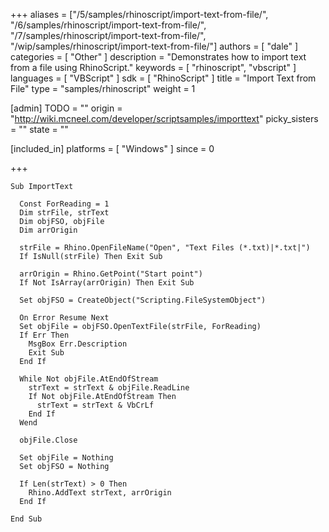 +++
aliases = ["/5/samples/rhinoscript/import-text-from-file/", "/6/samples/rhinoscript/import-text-from-file/", "/7/samples/rhinoscript/import-text-from-file/", "/wip/samples/rhinoscript/import-text-from-file/"]
authors = [ "dale" ]
categories = [ "Other" ]
description = "Demonstrates how to import text from a file using RhinoScript."
keywords = [ "rhinoscript", "vbscript" ]
languages = [ "VBScript" ]
sdk = [ "RhinoScript" ]
title = "Import Text from File"
type = "samples/rhinoscript"
weight = 1

[admin]
TODO = ""
origin = "http://wiki.mcneel.com/developer/scriptsamples/importtext"
picky_sisters = ""
state = ""

[included_in]
platforms = [ "Windows" ]
since = 0

+++

```vbnet
Sub ImportText

  Const ForReading = 1
  Dim strFile, strText
  Dim objFSO, objFile
  Dim arrOrigin

  strFile = Rhino.OpenFileName("Open", "Text Files (*.txt)|*.txt|")
  If IsNull(strFile) Then Exit Sub

  arrOrigin = Rhino.GetPoint("Start point")
  If Not IsArray(arrOrigin) Then Exit Sub

  Set objFSO = CreateObject("Scripting.FileSystemObject")

  On Error Resume Next
  Set objFile = objFSO.OpenTextFile(strFile, ForReading)
  If Err Then
    MsgBox Err.Description
    Exit Sub
  End If

  While Not objFile.AtEndOfStream
    strText = strText & objFile.ReadLine
    If Not objFile.AtEndOfStream Then
      strText = strText & VbCrLf
    End If
  Wend

  objFile.Close

  Set objFile = Nothing
  Set objFSO = Nothing

  If Len(strText) > 0 Then
    Rhino.AddText strText, arrOrigin
  End If

End Sub
```
